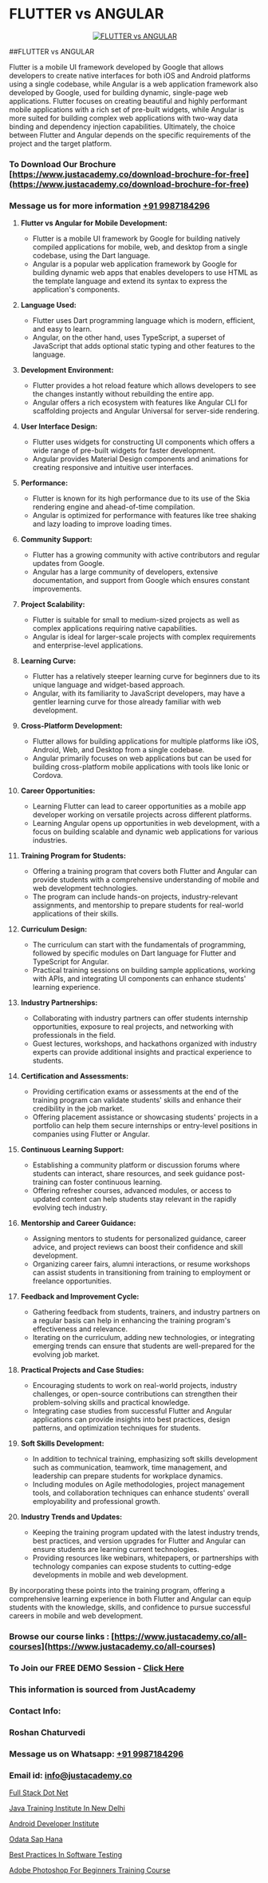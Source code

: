 # FLUTTER vs ANGULAR

<p align="center">
  <a href="https://justacademy.co/course-detail/angular-training">
    <img src="https://justacademy.co/storage2/course_image/1676637041_course_image.webp" alt="FLUTTER vs ANGULAR">
  </a>
</p>
##FLUTTER vs ANGULAR

Flutter is a mobile UI framework developed by Google that allows developers to create native interfaces for both iOS and Android platforms using a single codebase, while Angular is a web application framework also developed by Google, used for building dynamic, single-page web applications. Flutter focuses on creating beautiful and highly performant mobile applications with a rich set of pre-built widgets, while Angular is more suited for building complex web applications with two-way data binding and dependency injection capabilities. Ultimately, the choice between Flutter and Angular depends on the specific requirements of the project and the target platform.
### To Download Our Brochure [https://www.justacademy.co/download-brochure-for-free](https://www.justacademy.co/download-brochure-for-free)
### Message us for more information [+91 9987184296](https://api.whatsapp.com/send?phone=919987184296)
1) **Flutter vs Angular for Mobile Development:**
   - Flutter is a mobile UI framework by Google for building natively compiled applications for mobile, web, and desktop from a single codebase, using the Dart language.
   - Angular is a popular web application framework by Google for building dynamic web apps that enables developers to use HTML as the template language and extend its syntax to express the application's components.

2) **Language Used:**
   - Flutter uses Dart programming language which is modern, efficient, and easy to learn.
   - Angular, on the other hand, uses TypeScript, a superset of JavaScript that adds optional static typing and other features to the language.

3) **Development Environment:**
   - Flutter provides a hot reload feature which allows developers to see the changes instantly without rebuilding the entire app.
   - Angular offers a rich ecosystem with features like Angular CLI for scaffolding projects and Angular Universal for server-side rendering.

4) **User Interface Design:**
   - Flutter uses widgets for constructing UI components which offers a wide range of pre-built widgets for faster development.
   - Angular provides Material Design components and animations for creating responsive and intuitive user interfaces.

5) **Performance:**
   - Flutter is known for its high performance due to its use of the Skia rendering engine and ahead-of-time compilation.
   - Angular is optimized for performance with features like tree shaking and lazy loading to improve loading times.

6) **Community Support:**
   - Flutter has a growing community with active contributors and regular updates from Google.
   - Angular has a large community of developers, extensive documentation, and support from Google which ensures constant improvements.

7) **Project Scalability:**
   - Flutter is suitable for small to medium-sized projects as well as complex applications requiring native capabilities.
   - Angular is ideal for larger-scale projects with complex requirements and enterprise-level applications.

8) **Learning Curve:**
   - Flutter has a relatively steeper learning curve for beginners due to its unique language and widget-based approach.
   - Angular, with its familiarity to JavaScript developers, may have a gentler learning curve for those already familiar with web development.

9) **Cross-Platform Development:**
   - Flutter allows for building applications for multiple platforms like iOS, Android, Web, and Desktop from a single codebase.
   - Angular primarily focuses on web applications but can be used for building cross-platform mobile applications with tools like Ionic or Cordova.

10) **Career Opportunities:**
    - Learning Flutter can lead to career opportunities as a mobile app developer working on versatile projects across different platforms.
    - Learning Angular opens up opportunities in web development, with a focus on building scalable and dynamic web applications for various industries.

11) **Training Program for Students:**
    - Offering a training program that covers both Flutter and Angular can provide students with a comprehensive understanding of mobile and web development technologies.
    - The program can include hands-on projects, industry-relevant assignments, and mentorship to prepare students for real-world applications of their skills.

12) **Curriculum Design:**
    - The curriculum can start with the fundamentals of programming, followed by specific modules on Dart language for Flutter and TypeScript for Angular.
    - Practical training sessions on building sample applications, working with APIs, and integrating UI components can enhance students' learning experience.

13) **Industry Partnerships:**
    - Collaborating with industry partners can offer students internship opportunities, exposure to real projects, and networking with professionals in the field.
    - Guest lectures, workshops, and hackathons organized with industry experts can provide additional insights and practical experience to students.

14) **Certification and Assessments:**
    - Providing certification exams or assessments at the end of the training program can validate students' skills and enhance their credibility in the job market.
    - Offering placement assistance or showcasing students' projects in a portfolio can help them secure internships or entry-level positions in companies using Flutter or Angular.

15) **Continuous Learning Support:**
    - Establishing a community platform or discussion forums where students can interact, share resources, and seek guidance post-training can foster continuous learning.
    - Offering refresher courses, advanced modules, or access to updated content can help students stay relevant in the rapidly evolving tech industry.

16) **Mentorship and Career Guidance:**
    - Assigning mentors to students for personalized guidance, career advice, and project reviews can boost their confidence and skill development.
    - Organizing career fairs, alumni interactions, or resume workshops can assist students in transitioning from training to employment or freelance opportunities.

17) **Feedback and Improvement Cycle:**
    - Gathering feedback from students, trainers, and industry partners on a regular basis can help in enhancing the training program's effectiveness and relevance.
    - Iterating on the curriculum, adding new technologies, or integrating emerging trends can ensure that students are well-prepared for the evolving job market.

18) **Practical Projects and Case Studies:**
    - Encouraging students to work on real-world projects, industry challenges, or open-source contributions can strengthen their problem-solving skills and practical knowledge.
    - Integrating case studies from successful Flutter and Angular applications can provide insights into best practices, design patterns, and optimization techniques for students.

19) **Soft Skills Development:**
    - In addition to technical training, emphasizing soft skills development such as communication, teamwork, time management, and leadership can prepare students for workplace dynamics.
    - Including modules on Agile methodologies, project management tools, and collaboration techniques can enhance students' overall employability and professional growth.

20) **Industry Trends and Updates:**
    - Keeping the training program updated with the latest industry trends, best practices, and version upgrades for Flutter and Angular can ensure students are learning current technologies.
    - Providing resources like webinars, whitepapers, or partnerships with technology companies can expose students to cutting-edge developments in mobile and web development.

By incorporating these points into the training program, offering a comprehensive learning experience in both Flutter and Angular can equip students with the knowledge, skills, and confidence to pursue successful careers in mobile and web development.

### Browse our course links : [https://www.justacademy.co/all-courses](https://www.justacademy.co/all-courses) 
### To Join our FREE DEMO Session - [Click Here](https://www.justacademy.co/register-for-course-demo)


### This information is sourced from JustAcademy
### Contact Info:
### Roshan Chaturvedi
### Message us on Whatsapp: [+91 9987184296](https://api.whatsapp.com/send?phone=919987184296)
### Email id: [info@justacademy.co](mailto:info@justacademy.co)
                
[Full Stack Dot Net](https://www.linkedin.com/pulse/full-stack-dot-net-justacademy-thane-8mgnc?trackingId=Tg2dAr7YVtNMbZpbF08vfg%3D%3D&lipi=urn%3Ali%3Apage%3Ad_flagship3_company_admin%3BQUUDXGyzQlqUHLkfVC%2F2FQ%3D%3D)

[Java Training Institute In New Delhi](https://www.linkedin.com/pulse/java-training-institute-new-delhi-justacademy-manchester-0z2df?trackingId=wcy744o3dRzGDthWj8eCBQ%3D%3D&lipi=urn%3Ali%3Apage%3Ad_flagship3_company_admin%3BonfNNyQQRXKvud4lFfnrRQ%3D%3D)

[Android Developer Institute](https://medium.com/@prempja40/android-developer-institute-0eb0907252c5)

[Odata Sap Hana](https://medium.com/@AkashSingh2052/odata-sap-hana-68ec52dc03bf)

[Best Practices In Software Testing](https://justacademyin.github.io/justacademy/best-practices-in-software-testing)

[Adobe Photoshop For Beginners Training Course](https://justacademyin.github.io/justacademy/adobe-photoshop-for-beginners-training-course)

